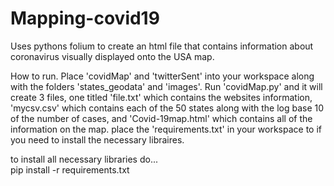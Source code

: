 # Mapping-covid19
Uses pythons folium to create an html file that contains information about coronavirus visually displayed onto the USA map.

How to run.
Place 'covidMap' and 'twitterSent' into your workspace along with the folders 'states_geodata' and 'images'. Run 'covidMap.py' and it will create 3 files, one titled 'file.txt' which contains the websites information, 'mycsv.csv' which contains each of the 50 states along with the log base 10 of the number of cases, and 'Covid-19map.html' which contains all of the information on the map. place the 'requirements.txt' in your workspace to if you need to install the necessary libraires.


to install all necessary libraries do...         
pip install -r requirements.txt

